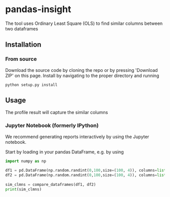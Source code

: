 # pandas-insight
The tool uses Ordinary Least Square (OLS) to find similar columns between two dataframes

## Installation
### From source

Download the source code by cloning the repo or by pressing 'Download ZIP' on this page. Install by navigating to the proper directory and running

    python setup.py install
## Usage

The profile result will capture the similar columns

### Jupyter Notebook (formerly IPython)

We recommend generating reports interactively by using the Jupyter notebook. 

Start by loading in your pandas DataFrame, e.g. by using
```python
import numpy as np
        
df1 = pd.DataFrame(np.random.randint(0,100,size=(100, 4)), columns=list('ABCD'))
df2 = pd.DataFrame(np.random.randint(0,100,size=(100, 4)), columns=list('ABCD'))
        
sim_clmns = compare_dataframes(df1, df2)
print(sim_clmns)

```
